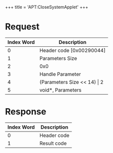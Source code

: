 +++
title = 'APT:CloseSystemApplet'
+++

# Request

| Index Word | Description                    |
|------------|--------------------------------|
| 0          | Header code \[0x00290044\]     |
| 1          | Parameters Size                |
| 2          | 0x0                            |
| 3          | Handle Parameter               |
| 4          | (Parameters Size \<\< 14) \| 2 |
| 5          | void\*, Parameters             |

# Response

| Index Word | Description |
|------------|-------------|
| 0          | Header code |
| 1          | Result code |

